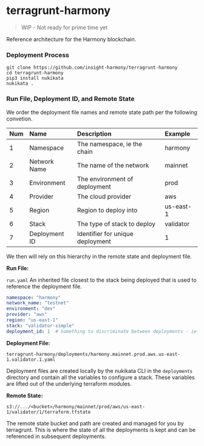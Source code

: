 # terragrunt-harmony 

> WIP - Not ready for prime time yet 

Reference architecture for the Harmony blockchain. 

### Deployment Process 

```
git clone https://github.com/insight-harmony/terragrunt-harmony
cd terragrunt-harmony
pip3 install nukikata
nukikata . 
```

### Run File, Deployment ID, and Remote State  

We order the deployment file names and remote state path per the following convetion. 

| Num | Name | Description | Example | 
|:---|:---|:-----|:---|
| 1 | Namespace | The namespace, ie the chain | harmony  |
| 2 | Network Name | The name of the network  | mainnet  |
| 3 | Environment | The environment of deployment | prod |
| 4 | Provider | The cloud provider  | aws |
| 5 | Region | Region to deploy into | us-east-1 |
| 6 | Stack | The type of stack to deploy  | validator|
| 7 | Deployment ID | Identifier for unique deployment | 1 |

We then will rely on this hierarchy in the remote state and deployment file. 

**Run File:** 

`run.yaml` An inherited file closest to the stack being deployed that is used to reference the deployment file.
```yaml
namespace: "harmony"
network_name: "testnet"
environment: "dev"
provider: "aws"
region: "us-east-1"
stack: "validator-simple"
deployment_id: 1  # Something to discriminate between deployments - ie blue/green
```
**Deployment File:**

`terragrunt-harmony/deployments/harmony.mainnet.prod.aws.us-east-1.validator.1.yaml`

Deployment files are created locally by the nukikata CLI in the `deployments` directory and contain all the variables to configure a stack. These variables are lifted out of the underlying terraform modules.

**Remote State:**

`s3://.../<bucket>/harmony/mainnet/prod/aws/us-east-1/validator/1/terraform.tfstate`

The remote state bucket and path are created and managed for you by terragrunt. This is where the state of all the
 deployments is kept and can be referenced in subsequent deployments.  
